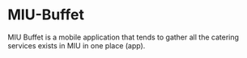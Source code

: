 # MIU-Buffet
MIU Buffet is a mobile application that tends to gather all the catering services exists in MIU in one place (app). 
